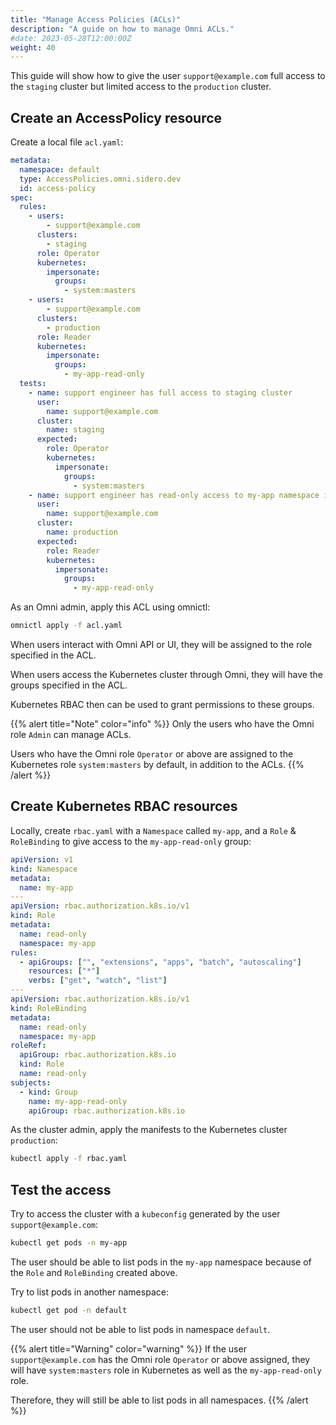 ```yaml
---
title: "Manage Access Policies (ACLs)"
description: "A guide on how to manage Omni ACLs."
#date: 2023-05-28T12:00:00Z
weight: 40
---
```


This guide will show how to give the user `support@example.com` full access to the `staging` cluster but limited access to the `production` cluster.

## Create an AccessPolicy resource

Create a local file `acl.yaml`:

```yaml
metadata:
  namespace: default
  type: AccessPolicies.omni.sidero.dev
  id: access-policy
spec:
  rules:
    - users:
        - support@example.com
      clusters:
        - staging
      role: Operator
      kubernetes:
        impersonate:
          groups:
            - system:masters
    - users:
        - support@example.com
      clusters:
        - production
      role: Reader
      kubernetes:
        impersonate:
          groups:
            - my-app-read-only
  tests:
    - name: support engineer has full access to staging cluster
      user:
        name: support@example.com
      cluster:
        name: staging
      expected:
        role: Operator
        kubernetes:
          impersonate:
            groups:
              - system:masters
    - name: support engineer has read-only access to my-app namespace in production cluster
      user:
        name: support@example.com
      cluster:
        name: production
      expected:
        role: Reader
        kubernetes:
          impersonate:
            groups:
              - my-app-read-only
```

As an Omni admin, apply this ACL using omnictl:

```bash
omnictl apply -f acl.yaml
```

When users interact with Omni API or UI, they will be assigned to the role specified in the ACL.

When users access the Kubernetes cluster through Omni, they will have the groups specified in the ACL.

Kubernetes RBAC then can be used to grant permissions to these groups.

{{% alert title="Note" color="info" %}}
Only the users who have the Omni role `Admin` can manage ACLs.

Users who have the Omni role `Operator` or above are assigned to the Kubernetes role `system:masters` by default, in addition to the ACLs.
{{% /alert %}}

## Create Kubernetes RBAC resources

Locally, create `rbac.yaml` with a `Namespace` called `my-app`, and a `Role` & `RoleBinding` to give access to the `my-app-read-only` group:

```yaml
apiVersion: v1
kind: Namespace
metadata:
  name: my-app
---
apiVersion: rbac.authorization.k8s.io/v1
kind: Role
metadata:
  name: read-only
  namespace: my-app
rules:
  - apiGroups: ["", "extensions", "apps", "batch", "autoscaling"]
    resources: ["*"]
    verbs: ["get", "watch", "list"]
---
apiVersion: rbac.authorization.k8s.io/v1
kind: RoleBinding
metadata:
  name: read-only
  namespace: my-app
roleRef:
  apiGroup: rbac.authorization.k8s.io
  kind: Role
  name: read-only
subjects:
  - kind: Group
    name: my-app-read-only
    apiGroup: rbac.authorization.k8s.io
```

As the cluster admin, apply the manifests to the Kubernetes cluster `production`:

```bash
kubectl apply -f rbac.yaml
```

## Test the access

Try to access the cluster with a `kubeconfig` generated by the user `support@example.com`:

```bash
kubectl get pods -n my-app
```

The user should be able to list pods in the `my-app` namespace because of the `Role` and `RoleBinding` created above.

Try to list pods in another namespace:

```bash
kubectl get pod -n default
```

The user should not be able to list pods in namespace `default`.

{{% alert title="Warning" color="warning" %}}
If the user `support@example.com` has the Omni role `Operator` or above assigned, they will have `system:masters` role in Kubernetes as well as the `my-app-read-only` role.

Therefore, they will still be able to list pods in all namespaces.
{{% /alert %}}
